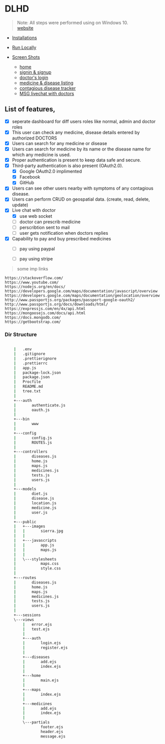 # DLHD

> Note: All steps were performed using on Windows 10.  
> [website](#)

- [Installations](docs/install.md)
- [Run Locally](docs/local.md)

- [Screen Shots]()

  - [home](docs/home.md)
  - [signin & signup](docs/auth.md)
  - [doctor's login](docs/doctor.md)
  - [medicine & disease listing](docs/med_dis.md)
  - [contagious disease tracker](docs/tracker.md)
  - [MSG livechat with doctors](docs/msg.md)



## List of features,

- [x] seperate dashboard for diff users roles like normal, admin and doctor roles
- [x] This user can check any medicine, disease details entered by authorized DOCTORS
- [x] Users can search for any medicine or disease
- [x] Users can search for medicine by its name or the disease name for which any medicine is used.
- [x] Proper authentication is present to keep data safe and secure.
- [x] Third-party authentication is also present (OAuth2.0).
    - [x] Google OAuth2.0 implimented
    - [x] Facebook 
    - [x] GitHub

- [x] Users can see other users nearby with symptoms of any contagious disease.
- [x] Users can perform CRUD on geospatial data. (create, read, delete, update)
- [x] Live chat with doctor
    - [x] use web socket 
    - [ ] doctor can prescrib medicine
    - [ ] perscribtion sent to mail
    - [ ] user gets notification when doctors replies 
 
- [x] Capability to pay and buy prescribed medicines
    - [ ] pay using paypal
    - [ ] pay using stripe


> some imp links

`https://stackoverflow.com/`  
`https://www.youtube.com/`  
`https://nodejs.org/en/docs/`  
`https://developers.google.com/maps/documentation/javascript/overview`  
`https://developers.google.com/maps/documentation/geolocation/overview`  
`http://www.passportjs.org/packages/passport-google-oauth2/`  
`http://www.passportjs.org/docs/downloads/html/`  
`https://expressjs.com/en/4x/api.html`  
`https://mongoosejs.com/docs/api.html`  
`https://docs.mongodb.com/`  
`https://getbootstrap.com/`  


### Dir Structure 

```bash

    |   .env
    |   .gitignore
    |   .prettierignore
    |   .prettierrc
    |   app.js
    |   package-lock.json
    |   package.json
    |   Procfile
    |   README.md
    |   tree.txt
    |   
    +---auth
    |       authenticate.js
    |       oauth.js
    |       
    +---bin
    |       www
    |       
    +---config
    |       config.js
    |       ROUTES.js
    |       
    +---controllers
    |       diseases.js
    |       home.js
    |       maps.js
    |       medicines.js
    |       tests.js
    |       users.js
    |       
    +---models
    |       diet.js
    |       disease.js
    |       location.js
    |       medicine.js
    |       user.js
    |                 
    +---public
    |   +---images
    |   |       sierra.jpg
    |   |       
    |   +---javascripts
    |   |       app.js
    |   |       maps.js
    |   |       
    |   \---stylesheets
    |           maps.css
    |           style.css
    |           
    +---routes
    |       diseases.js
    |       home.js
    |       maps.js
    |       medicines.js
    |       tests.js
    |       users.js
    |       
    +---sessions
    \---views
        |   error.ejs
        |   test.ejs
        |   
        +---auth
        |       login.ejs
        |       register.ejs
        |       
        +---diseases
        |       add.ejs
        |       index.ejs
        |       
        +---home
        |       main.ejs
        |       
        +---maps
        |       index.ejs
        |       
        +---medicines
        |       add.ejs
        |       index.ejs
        |       
        \---partials
                footer.ejs
                header.ejs
                message.ejs


```